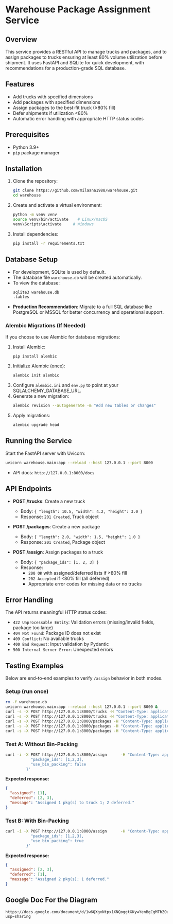 # Warehouse Package Assignment Service

## Overview
This service provides a RESTful API to manage trucks and packages, and to assign packages to trucks ensuring at least 80% volume utilization before shipment. It uses FastAPI and SQLite for quick development, with recommendations for a production-grade SQL database.

## Features
- Add trucks with specified dimensions
- Add packages with specified dimensions
- Assign packages to the best-fit truck (≥80% fill)
- Defer shipments if utilization <80%
- Automatic error handling with appropriate HTTP status codes

## Prerequisites
- Python 3.9+
- `pip` package manager

## Installation
1. Clone the repository:
   ```bash
   git clone https://github.com/milaana1988/warehouse.git
   cd warehouse
   ```
2. Create and activate a virtual environment:
   ```bash
   python -m venv venv
   source venv/bin/activate    # Linux/macOS
   venv\Scripts\activate     # Windows
   ```
3. Install dependencies:
   ```bash
   pip install -r requirements.txt
   ```

## Database Setup
- For development, SQLite is used by default.
- The database file `warehouse.db` will be created automatically.
- To view the database:
  ```bash
  sqlite3 warehouse.db
  .tables
  ```
- **Production Recommendation**: Migrate to a full SQL database like PostgreSQL or MSSQL for better concurrency and operational support.


### Alembic Migrations (If Needed)
If you choose to use Alembic for database migrations:
1. Install Alembic:
   ```bash
   pip install alembic
   ```
2. Initialize Alembic (once):
   ```bash
   alembic init alembic
   ```
3. Configure `alembic.ini` and `env.py` to point at your SQLALCHEMY_DATABASE_URL.
4. Generate a new migration:
   ```bash
   alembic revision --autogenerate -m "Add new tables or changes"
   ```
5. Apply migrations:
   ```bash
   alembic upgrade head
   ```
   
## Running the Service
Start the FastAPI server with Uvicorn:
```bash
uvicorn warehouse.main:app --reload --host 127.0.0.1 --port 8000
```
- API docs: `http://127.0.0.1:8000/docs`

## API Endpoints
- **POST /trucks**: Create a new truck  
  - Body: `{ "length": 10.5, "width": 4.2, "height": 3.0 }`  
  - Response: `201 Created`, Truck object

- **POST /packages**: Create a new package  
  - Body: `{ "length": 2.0, "width": 1.5, "height": 1.0 }`  
  - Response: `201 Created`, Package object

- **POST /assign**: Assign packages to a truck  
  - Body: `{ "package_ids": [1, 2, 3] }`  
  - Response:
    - `200 OK` with assigned/deferred lists if ≥80% fill
    - `202 Accepted` if <80% fill (all deferred)
    - Appropriate error codes for missing data or no trucks

## Error Handling
The API returns meaningful HTTP status codes:
- `422 Unprocessable Entity`: Validation errors (missing/invalid fields, package too large)
- `404 Not Found`: Package ID does not exist
- `409 Conflict`: No available trucks
- `400 Bad Request`: Input validation by Pydantic
- `500 Internal Server Error`: Unexpected errors


## Testing Examples

Below are end-to-end examples to verify `/assign` behavior in both modes.

### Setup (run once)
```bash
rm -f warehouse.db
uvicorn warehouse.main:app --reload --host 127.0.0.1 --port 8000 &
curl -s -X POST http://127.0.0.1:8000/trucks -H "Content-Type: application/json" -d '{"length":10,"width":10,"height":10}'
curl -s -X POST http://127.0.0.1:8000/trucks -H "Content-Type: application/json" -d '{"length":7,"width":10,"height":10}'
curl -s -X POST http://127.0.0.1:8000/packages -H "Content-Type: application/json" -d '{"length":7,"width":10,"height":10}'
curl -s -X POST http://127.0.0.1:8000/packages -H "Content-Type: application/json" -d '{"length":7,"width":5,"height":10}'
curl -s -X POST http://127.0.0.1:8000/packages -H "Content-Type: application/json" -d '{"length":7,"width":5,"height":10}'
```

### Test A: Without Bin-Packing
```bash
curl -i -X POST http://127.0.0.1:8000/assign      -H "Content-Type: application/json"      -d '{
           "package_ids": [1,2,3],
           "use_bin_packing": false
         }'
```
**Expected response:**
```json
{
  "assigned": [1],
  "deferred": [2, 3],
  "message": "Assigned 1 pkg(s) to truck 1; 2 deferred."
}
```

### Test B: With Bin-Packing
```bash
curl -i -X POST http://127.0.0.1:8000/assign      -H "Content-Type: application/json"      -d '{
           "package_ids": [1,2,3],
           "use_bin_packing": true
         }'
```
**Expected response:**
```json
{
  "assigned": [2, 3],
  "deferred": [1],
  "message": "Assigned 2 pkg(s); 1 deferred."
}
```


## Google Doc For the Diagram
    https://docs.google.com/document/d/1w6QXgxNtpx1XNQoggtGKywYenBgCgMTbZOu6gdSFXgo/edit?usp=sharing
